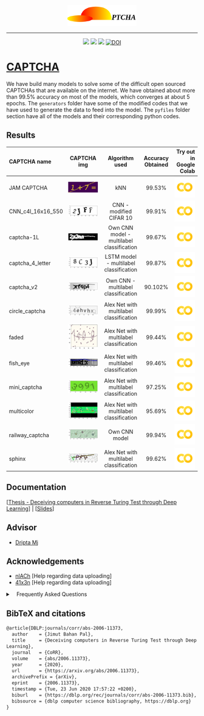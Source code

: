 

<p align="center">
   <a href="https://github.com/Jimut123/CAPTCHA" target="_blank"> <img src="https://github.com/Jimut123/CAPTCHA/blob/master/captcha.png"> </a>
</p>

***

<p align="center">
    <img src="https://github.com/pytorch/examples/workflows/Run%20Examples/badge.svg">
    <img src="https://img.shields.io/badge/PRs-welcome-brightgreen.svg?style=flat">
    <img src="https://img.shields.io/badge/first--timers--only-friendly-blue.svg">
    <a href="https://doi.org/10.5281/zenodo.4041154"><img src="https://zenodo.org/badge/DOI/10.5281/zenodo.4041154.svg" alt="DOI"></a>
</p>

# [CAPTCHA](https://github.com/Jimut123/CAPTCHA)


We have build many models to solve some of the difficult open sourced CAPTCHAs that are available on the internet. We have obtained about more than 99.5% accuracy on most of the models, which converges at about 5 epochs. The ``generators`` folder have some of the modified codes that we have used to generate the data to feed into the model. The ``pyfiles`` folder section have all of the models and their corresponding python codes. 

## Results

| CAPTCHA name| CAPTCHA  img| Algorithm used  | Accuracy Obtained | Try out in Google Colab|
| :------------ | :------------: |:---------------:| :-----:| -----:|
| JAM CAPTCHA | ![img](https://github.com/Jimut123/CAPTCHA/blob/master/pyfiles/JAM/1%2B7.png)| kNN | 99.53% | [![img](https://github.com/Jimut123/CAPTCHA/blob/master/colab.png)](https://colab.research.google.com/github/Jimut123/CAPTCHA/blob/master/pyfiles/JAM/cleaned_3/JAM_KNN.ipynb) |
| CNN_c4l_16x16_550 | ![img](https://github.com/Jimut123/CAPTCHA/blob/master/pyfiles/c4l_16x16_550/c4l_ex.png) | CNN - modified CIFAR 10 | 99.91% | [![img](https://github.com/Jimut123/CAPTCHA/blob/master/colab.png)](https://colab.research.google.com/github/Jimut123/CAPTCHA/blob/master/pyfiles/c4l_16x16_550/CNN_c4l_16x16_550.ipynb)|
| captcha-1L | ![img](https://github.com/Jimut123/CAPTCHA/blob/master/pyfiles/captcha-1L/2a2aa.png)  | Own CNN model - multilabel classification | 99.67% | [![img](https://github.com/Jimut123/CAPTCHA/blob/master/colab.png)](https://colab.research.google.com/github/Jimut123/CAPTCHA/blob/master/pyfiles/captcha-1L/images_1L_processed.ipynb) |
| captcha_4_letter | ![img](https://github.com/Jimut123/CAPTCHA/blob/master/pyfiles/captcha_4_letter/c4l.png) | LSTM model - multilabel classification | 99.87% | [![img](https://github.com/Jimut123/CAPTCHA/blob/master/colab.png)](https://colab.research.google.com/github/Jimut123/CAPTCHA/blob/master/pyfiles/captcha_4_letter/captcha_4_letter_v1_drive.ipynb) |
| captcha_v2 | ![img](https://github.com/Jimut123/CAPTCHA/blob/master/pyfiles/captcha_v2/captcha_v2.png) | Own CNN - multilabel classification | 90.102% | [![img](https://github.com/Jimut123/CAPTCHA/blob/master/colab.png)](https://colab.research.google.com/github/Jimut123/CAPTCHA/blob/master/pyfiles/captcha_v2/captcha_v2_1_drive.ipynb) |
| circle_captcha | ![img](https://github.com/Jimut123/CAPTCHA/blob/master/pyfiles/circle_captcha/circle_captcha.png) | Alex Net with multilabel classification | 99.99% | [![img](https://github.com/Jimut123/CAPTCHA/blob/master/colab.png)](https://colab.research.google.com/github/Jimut123/CAPTCHA/blob/master/pyfiles/circle_captcha/circle_captcha.ipynb) |
| faded | ![img](https://github.com/Jimut123/CAPTCHA/blob/master/pyfiles/faded/captcha_faded.png) | Alex Net with multilabel classification | 99.44% | [![img](https://github.com/Jimut123/CAPTCHA/blob/master/colab.png)](https://colab.research.google.com/github/Jimut123/CAPTCHA/blob/master/pyfiles/faded/faded_captcha.ipynb) |
| fish_eye | ![img](https://github.com/Jimut123/CAPTCHA/blob/master/pyfiles/fish_eye/fish_eye.png) | Alex Net with multilabel classification | 99.46% | [![img](https://github.com/Jimut123/CAPTCHA/blob/master/colab.png)](https://colab.research.google.com/github/Jimut123/CAPTCHA/blob/master/pyfiles/fish_eye/fish_eye.ipynb) |
| mini_captcha  | ![img](https://github.com/Jimut123/CAPTCHA/blob/master/pyfiles/mini_captcha/10epochs/mini_captcha.png) | Alex Net with multilabel classification        | 97.25% | [![img](https://github.com/Jimut123/CAPTCHA/blob/master/colab.png)](https://colab.research.google.com/github/Jimut123/CAPTCHA/blob/master/pyfiles/mini_captcha/10epochs/mini_captcha.ipynb) |
| multicolor | ![img](https://github.com/Jimut123/CAPTCHA/blob/master/pyfiles/multicolor/mc_full.png) | Alex Net with multilabel classification | 95.69% | [![img](https://github.com/Jimut123/CAPTCHA/blob/master/colab.png)](https://colab.research.google.com/github/Jimut123/CAPTCHA/blob/master/pyfiles/multicolor/mc_50per_saved_model_20e.ipynb) |
| railway_captcha | ![img](https://github.com/Jimut123/CAPTCHA/blob/master/pyfiles/railway_captcha/3_letter/604_1.png) | Own CNN model | 99.94% | [![img](https://github.com/Jimut123/CAPTCHA/blob/master/colab.png)](https://colab.research.google.com/github/Jimut123/CAPTCHA/blob/master/pyfiles/railway_captcha/4_letter/railway_captcha_4.ipynb)|
| sphinx | ![img](https://github.com/Jimut123/CAPTCHA/blob/master/pyfiles/sphinx/sphinx.png) | Alex Net with multilabel classification | 99.62% | [![img](https://github.com/Jimut123/CAPTCHA/blob/master/colab.png)](https://colab.research.google.com/github/Jimut123/CAPTCHA/blob/master/pyfiles/sphinx/sphinx_33_10e_9873.ipynb) |


## Documentation

[[Thesis - Deceiving computers in Reverse Turing Test through Deep Learning](https://arxiv.org/abs/2006.11373)] | [[Slides](https://jimut123.github.io/files/JBP_SCRIPTS/JBP_021.pdf)]


## Advisor 

* [Dripta Mj](http://www2.eng.ox.ac.uk/civil/efm/people/dripta-sarkar)

## Acknowledgements 

* [nlACh](https://github.com/nlACh) [Help regarding data uploading]
* [41x3n](https://github.com/41x3n) [Help regarding data uploading]

<details>
<summary>
<a class="btnfire small stroke"><em class="fas fa-chevron-circle-down"></em>&nbsp;&nbsp; <bold>Frequently Asked Questions</bold> </a>    
</summary>

<ul>
<li>

Are these the only notebooks? 

- No, https://colab.research.google.com/github/Jimut123/CAPTCHA/blob/master/pyfiles/sphinx/sphinx_33_10e_9873.ipynb  is the path for testing the notebooks in Colab, please use this format for testing other notebooks, there are some awesome visualizations too...
</li>
<li>

Do we need to download the data?

- No, it is automatically downloaded, you just need to plug and play for getting the job done in Google Collaboratory.
</li>
<li>

Training time is taking too long?

- Yes, some of the CAPTCHAs really take long time to train, (over 10 hrs for just 10 epochs even in GPUs). It is good to have multiple GPUs when you are using this on your own machine.
</li>
<li>

Found a bug? or version issue?

- PRs welcome, fork it, and send a pull request!
</li>



</ul>
</details>



## BibTeX and citations

```
@article{DBLP:journals/corr/abs-2006-11373,
  author    = {Jimut Bahan Pal},
  title     = {Deceiving computers in Reverse Turing Test through Deep Learning},
  journal   = {CoRR},
  volume    = {abs/2006.11373},
  year      = {2020},
  url       = {https://arxiv.org/abs/2006.11373},
  archivePrefix = {arXiv},
  eprint    = {2006.11373},
  timestamp = {Tue, 23 Jun 2020 17:57:22 +0200},
  biburl    = {https://dblp.org/rec/journals/corr/abs-2006-11373.bib},
  bibsource = {dblp computer science bibliography, https://dblp.org}
}
```

